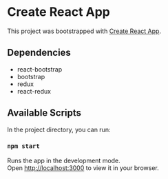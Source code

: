 # Create React App

This project was bootstrapped with [Create React App](https://github.com/facebook/create-react-app).

## Dependencies

- react-bootstrap
- bootstrap
- redux
- react-redux

## Available Scripts

In the project directory, you can run:

### `npm start`

Runs the app in the development mode.\
Open [http://localhost:3000](http://localhost:3000) to view it in your browser.
